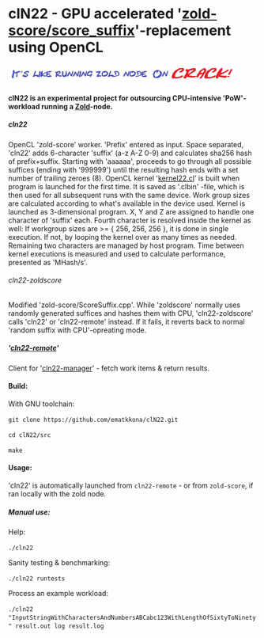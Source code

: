 # clN22 - GPU accelerated '[zold-score/score_suffix](https://github.com/zold-io/zold-score)'-replacement using OpenCL
![slog](cln22.png)

#### clN22 is an experimental project for outsourcing CPU-intensive 'PoW'-workload running a [Zold](https://zold.io/)-node.

##### cln22
OpenCL 'zold-score' worker. 'Prefix' entered as input. Space separated, 'cln22' adds 6-character 'suffix' (a-z A-Z 0-9) and calculates sha256 hash of prefix+suffix. Starting with 'aaaaaa', proceeds to go through all possible suffices (ending with '999999') until the resulting hash ends with a set  number of trailing zeroes (8).
OpenCL kernel '[kernel22.cl](https://github.com/ematkkona/clN22/tree/master/src/kernel22.cl)' is built when program is launched for the first time. It is saved as '.clbin' -file, which is then used for all subsequent runs with the same device.
Work group sizes are calculated according to what's available in the device used.
Kernel is launched as 3-dimensional program. X, Y and Z are assigned to handle one character of 'suffix' each. Fourth character is resolved inside the kernel as well: If workgroup sizes are >= { 256, 256, 256 }, it is done in single execution. If not, by looping the kernel over as many times as needed. Remaining two characters are managed by host program. Time between kernel executions is measured and used to calculate performance, presented as 'MHash/s'.
###### cln22-zoldscore
Modified 'zold-score/ScoreSuffix.cpp'. While 'zoldscore' normally uses randomly generated suffices and hashes them with CPU, 'cln22-zoldscore' calls 'cln22' or 'cln22-remote' instead. If it fails, it reverts back to normal 'random suffix with CPU'-opreating mode.
##### '[cln22-remote](https://github.com/ematkkona/cln22-remote)'
Client for '[cln22-manager](https://github.com/ematkkona/clNManager-deno)' - fetch work items & return results.

#### Build:
With GNU toolchain:

`git clone https://github.com/ematkkona/clN22.git`

`cd clN22/src`

`make`

#### Usage:
'cln22' is automatically launched from `cln22-remote` - or from `zold-score`, if ran locally with the zold node.
##### Manual use:

Help:

`./cln22`

Sanity testing & benchmarking:

`./cln22 runtests`

Process an example workload:

`./cln22 "InputStringWithCharactersAndNumbersABCabc123WithLengthOfSixtyToNinety" result.out log result.log`
